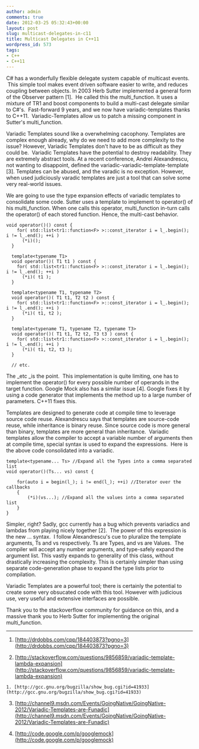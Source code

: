 ```yaml
---
author: admin
comments: true
date: 2012-03-25 05:32:43+00:00
layout: post
slug: multicast-delegates-in-c11
title: Multicast Delegates in C++11
wordpress_id: 573
tags:
- C++
- C++11
---
```


C# has a wonderfully flexible delegate system capable of multicast events.  This simple tool makes event driven software easier to write, and reduces coupling between objects. In 2003 Herb Sutter implemented a general form of the Observer pattern [1].  He called this the multi_function. It uses a mixture of TR1 and boost components to build a multi-cast delegate similar to C#'s.  Fast-forward 9 years, and we now have variadic-templates thanks to C++11.  Variadic-Templates allow us to patch a missing component in Sutter's multi_function. 
<!-- more -->

Variadic Templates sound like a overwhelming cacophony. Templates are complex enough already, why do we need to add more complexity to the issue? However, Variadic Templates don't have to be as difficult as they could be.  Variadic Templates have the potential to destroy readability. They are extremely abstract tools. At a recent conference, Andrei Alexandrescu, not wanting to disappoint, defined the variadic-variadic-template-template [3]. Templates can be abused, and the varadic is no exception. However, when used judiciously varadic templates are just a tool that can solve some very real-world issues.

We are going to use the type expansion effects of variadic templates to consolidate some code. Sutter uses a template to implement to operator() of his multi_function. When one calls this operator, multi_function in-turn calls the operator() of each stored function. Hence, the multi-cast behavior.

    
    void operator()() const {
        for( std::list<tr1::function<F> >::const_iterator i = l_.begin(); i != l_.end(); ++i )
          (*i)();
      }
    
      template<typename T1>
      void operator()( T1 t1 ) const {
        for( std::list<tr1::function<F> >::const_iterator i = l_.begin(); i != l_.end(); ++i )
          (*i)( t1 );
      }
    
      template<typename T1, typename T2>
      void operator()( T1 t1, T2 t2 ) const {
        for( std::list<tr1::function<F> >::const_iterator i = l_.begin(); i != l_.end(); ++i )
          (*i)( t1, t2 );
      }
    
      template<typename T1, typename T2, typename T3>
      void operator()( T1 t1, T2 t2, T3 t3 ) const {
        for( std::list<tr1::function<F> >::const_iterator i = l_.begin(); i != l_.end(); ++i )
          (*i)( t1, t2, t3 );
      }
    
      // etc.


The _etc _is the point.  This implementation is quite limiting, one has to implement the operator() for every possible number of operands in the target function. Google Mock also has a similar issue [4]. Google fixes it by using a code generator that implements the method up to a large number of parameters. C++11 fixes this.

Templates are designed to generate code at compile time to leverage source code reuse. Alexandrescu says that templates are source-code reuse, while inheritance is binary reuse. Since source code is more general than binary, templates are more general than inheritance.  Variadic templates allow the compiler to accept a variable number of arguments then at compile time, special syntax is used to expand the expressions.  Here is the above code consolidated into a variadic.

    
    template<typename... Ts> //Expand all the Types into a comma separated list
    void operator()(Ts... vs) const {
    
        for(auto i = begin(l_); i != end(l_); ++i) //Iterator over the callbacks
        {
            (*i)(vs...); //Expand all the values into a comma separated list
        }
    }


Simpler, right? Sadly, gcc currently has a bug which prevents variadics and lambdas from playing nicely together [2].  The power of this expression is the new ... syntax.  I follow Alexandrescu's cue to pluralize the template arguments, Ts and vs respectively. Ts are Types, and vs are Values.  The compiler will accept any number arguments, and type-safely expand the argument list. This vastly expands to generality of this class, without drastically increasing the complexity. This is certainly simpler than using separate code-generation phase to expand the type lists prior to compilation.

Variadic Templates are a powerful tool; there is certainly the potential to create some very obsucated code with this tool. However with judicious use, very useful and extensive interfaces are possible.

Thank you to the stackoverflow community for guidance on this, and a massive thank you to Herb Sutter for implementing the original multi_function.



* * *






	
  1. [http://drdobbs.com/cpp/184403873?pgno=3](http://drdobbs.com/cpp/184403873?pgno=3)

	
  2. [http://stackoverflow.com/questions/9856859/variadic-template-lambda-expansion](http://stackoverflow.com/questions/9856859/variadic-template-lambda-expansion)


	
    1. [http://gcc.gnu.org/bugzilla/show_bug.cgi?id=41933](http://gcc.gnu.org/bugzilla/show_bug.cgi?id=41933)


	
  3. [http://channel9.msdn.com/Events/GoingNative/GoingNative-2012/Variadic-Templates-are-Funadic](http://channel9.msdn.com/Events/GoingNative/GoingNative-2012/Variadic-Templates-are-Funadic)

	
  4. [http://code.google.com/p/googlemock](http://code.google.com/p/googlemock)


